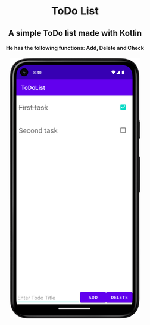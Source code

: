 <div align='Center'>
 <h1> ToDo List </h1>
 <h2> A simple ToDo list made with Kotlin </h2>
 <h4> He has the following functions: Add, Delete and Check </h4>
 <img alt='ToDo List' src='/images/image1.png' width="350" height="700">
</div>

